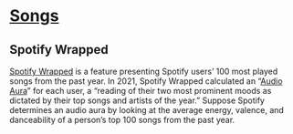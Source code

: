 # [Songs](https://cs50.harvard.edu/x/2024/psets/7/songs/)

## Spotify Wrapped
[Spotify Wrapped](https://en.wikipedia.org/wiki/Spotify_Wrapped) is a feature presenting Spotify users’ 100 most played songs from the past year. In 2021, Spotify Wrapped calculated an “[Audio Aura](https://newsroom.spotify.com/2021-12-01/learn-more-about-the-audio-aura-in-your-spotify-2021-wrapped-with-aura-reader-mystic-michaela/)” for each user, a “reading of their two most prominent moods as dictated by their top songs and artists of the year.” Suppose Spotify determines an audio aura by looking at the average energy, valence, and danceability of a person’s top 100 songs from the past year. 
